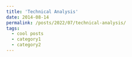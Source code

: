 ```yaml
---
title: 'Technical Analysis'
date: 2014-08-14
permalink: /posts/2022/07/technical-analysis/
tags:
  - cool posts
  - category1
  - category2
---
```


